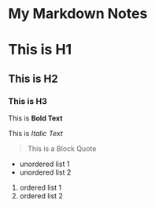 # My Markdown Notes

# This is H1
## This is H2
### This is H3

This is **Bold Text**

This is *Italic Text*

>This is a Block Quote

* unordered list 1
* unordered list 2

1. ordered list 1
1. ordered list 2

